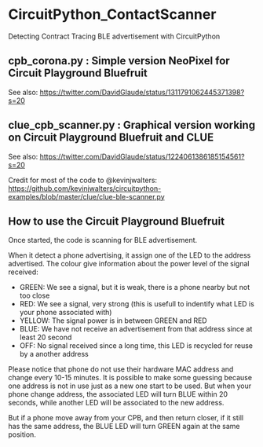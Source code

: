 # CircuitPython_ContactScanner
Detecting Contract Tracing BLE advertisement with CircuitPython

## cpb_corona.py : Simple version NeoPixel for Circuit Playground Bluefruit

See also: https://twitter.com/DavidGlaude/status/1311791062445371398?s=20

## clue_cpb_scanner.py : Graphical version working on Circuit Playground Bluefruit and CLUE

See also: https://twitter.com/DavidGlaude/status/1224061386185154561?s=20



Credit for most of the code to @kevinjwalters: https://github.com/kevinjwalters/circuitpython-examples/blob/master/clue/clue-ble-scanner.py


## How to use the Circuit Playground Bluefruit

Once started, the code is scanning for BLE advertisement.

When it detect a phone advertising, it assign one of the LED to the address advertised.
The colour give information about the power level of the signal received:
* GREEN: We see a signal, but it is weak, there is a phone nearby but not too close
* RED: We see a signal, very strong (this is usefull to indentify what LED is your phone associated with)
* YELLOW: The signal power is in between GREEN and RED
* BLUE: We have not receive an advertisement from that address since at least 20 second
* OFF: No signal received since a long time, this LED is recycled for reuse by a another address

Please notice that phone do not use their hardware MAC address and change every 10-15 minutes.
It is possible to make some guessing because one address is not in use just as a new one start to be used.
But when your phone change address, the associated LED will turn BLUE within 20 seconds, while another LED will be associated to the new address.

But if a phone move away from your CPB, and then return closer, if it still has the same address, the BLUE LED will turn GREEN again at the same position.

